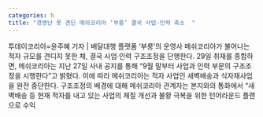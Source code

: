```yaml
---
categories: h
title: "경영난 못 견딘 메쉬코리아 ‘부릉’ 결국 사업·인력 축소  "
---
```

투데이코리아=윤주혜 기자 | 배달대행 플랫폼 ‘부릉’의 운영사 메쉬코리아가 불어나는 적자 규모를 견디지 못한 채, 결국 사업·인력 구조조정을 단행한다. 29일  취재를 종합하면, 메쉬코리아는 지난 27일 사내 공지를 통해 “9월 말부터 사업과 인력 부문의 구조조정을 시행한다”고 밝혔다. 이에 따라 메쉬코리아는 적자 사업인 새벽배송과 식자재사업을 완전 중단한다. 구조조정의 배경에 대해 메쉬코리아 관계자는 본지와의 통화에서 “새벽배송 등 현재 적자를 내고 있는 사업의 체질 개선과 불황 극복을 위한 턴어라운드 플랜으로 수익